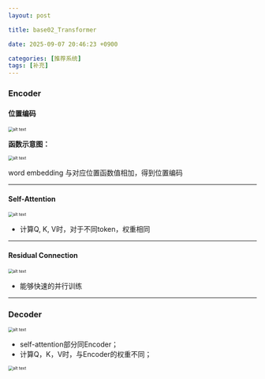 ```yaml
---
layout: post

title: base02_Transformer

date: 2025-09-07 20:46:23 +0900

categories: [推荐系统]
tags: [补充]
---
```




### Encoder

#### 位置编码

<p >
<img src="https://hhhi21g.github.io/assets/img/SR/ar06/a25.png" alt="alt text" style="zoom:60%;" />
</p>

**函数示意图：**

<p >
<img src="https://hhhi21g.github.io/assets/img/SR/ar06/a26.png" alt="alt text" style="zoom:60%;" />
</p>

word embedding 与对应位置函数值相加，得到位置编码

****

#### Self-Attention

<p >
<img src="https://hhhi21g.github.io/assets/img/SR/ar06/a27.png" alt="alt text" style="zoom:60%;" />
</p>

- 计算Q, K, V时，对于不同token，权重相同

****

#### Residual Connection

<p >
<img src="https://hhhi21g.github.io/assets/img/SR/ar06/a28.png" alt="alt text" style="zoom:60%;" />
</p>

- 能够快速的并行训练

****

### Decoder

<p >
<img src="https://hhhi21g.github.io/assets/img/SR/ar06/a29.png" alt="alt text" style="zoom:60%;" />
</p>

- self-attention部分同Encoder；
- 计算Q，K，V时，与Encoder的权重不同；

<p >
<img src="https://hhhi21g.github.io/assets/img/SR/ar06/a30.png" alt="alt text" style="zoom:60%;" />
</p>